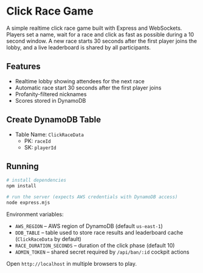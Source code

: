 # Click Race Game

A simple realtime click race game built with Express and WebSockets. Players set a name, wait for a race and click as fast as possible during a 10 second window. A new race starts 30 seconds after the first player joins the lobby, and a live leaderboard is shared by all participants.

## Features

- Realtime lobby showing attendees for the next race
- Automatic race start 30 seconds after the first player joins
- Profanity-filtered nicknames
- Scores stored in DynamoDB

## Create DynamoDB Table
- Table Name: `ClickRaceData`
    - PK: `raceId`
    - SK: `playerId`

## Running

```bash
# install dependencies
npm install

# run the server (expects AWS credentials with DynamoDB access)
node express.mjs
```

Environment variables:

- `AWS_REGION` – AWS region of DynamoDB (default `us-east-1`)
- `DDB_TABLE` – table used to store race results and leaderboard cache (`ClickRaceData` by default)
- `RACE_DURATION_SECONDS` – duration of the click phase (default 10)
- `ADMIN_TOKEN` – shared secret required by `/api/ban/:id` cockpit actions

Open `http://localhost` in multiple browsers to play.
